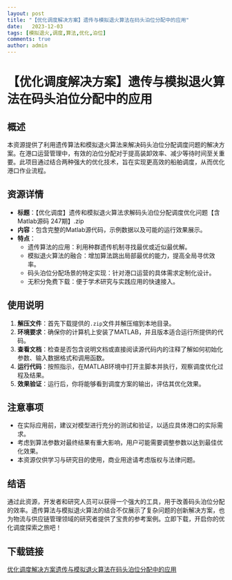 ```yaml
---
layout: post
title: "【优化调度解决方案】遗传与模拟退火算法在码头泊位分配中的应用"
date:   2023-12-03
tags: [模拟退火,调度,算法,优化,泊位]
comments: true
author: admin
---
```

# 【优化调度解决方案】遗传与模拟退火算法在码头泊位分配中的应用

## 概述
本资源提供了利用遗传算法和模拟退火算法来解决码头泊位分配调度问题的解决方案。在港口运营管理中，有效的泊位分配对于提高装卸效率、减少等待时间至关重要。此项目通过结合两种强大的优化技术，旨在实现更高效的船舶调度，从而优化港口作业流程。

## 资源详情
- **标题**：【优化调度】遗传和模拟退火算法求解码头泊位分配调度优化问题【含Matlab源码 247期】.zip
- **内容**：包含完整的Matlab源代码，示例数据以及可能的运行效果展示。
- **特点**：
    - 遗传算法的应用：利用种群遗传机制寻找最优或近似最优解。
    - 模拟退火算法的融合：增加算法跳出局部最优的能力，提高全局寻优效率。
    - 码头泊位分配场景的特定实现：针对港口运营的具体需求定制化设计。
    - 无积分免费下载：便于学术研究与实践应用的快速接入。

## 使用说明
1. **解压文件**：首先下载提供的`.zip`文件并解压缩到本地目录。
2. **环境要求**：确保你的计算机上安装了MATLAB，并且版本适合运行所提供的代码。
3. **查看文档**：检查是否包含说明文档或直接阅读源代码内的注释了解如何初始化参数、输入数据格式和调用函数。
4. **运行代码**：按照指示，在MATLAB环境中打开主脚本并执行，观察调度优化过程及结果。
5. **效果验证**：运行后，你将能够看到调度方案的输出，评估其优化效果。

## 注意事项
- 在实际应用前，建议对模型进行充分的测试和验证，以适应具体港口的实际需求。
- 考虑到算法参数对最终结果有重大影响，用户可能需要调整参数以达到最佳优化效果。
- 本资源仅供学习与研究目的使用，商业用途请考虑版权与法律问题。

## 结语
通过此资源，开发者和研究人员可以获得一个强大的工具，用于改善码头泊位分配的效率。遗传算法与模拟退火算法的结合不仅展示了复杂问题的创新解决方案，也为物流与供应链管理领域的研究者提供了宝贵的参考案例。立即下载，开启你的优化调度探索之旅吧！

## 下载链接

[优化调度解决方案遗传与模拟退火算法在码头泊位分配中的应用](https://pan.quark.cn/s/9d2282a25666)